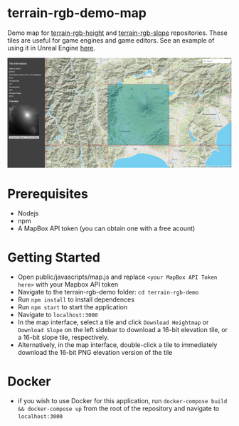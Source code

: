 # terrain-rgb-demo-map
Demo map for [terrain-rgb-height](https://github.com/colkassad/terrain-rgb-height) and [terrain-rgb-slope](https://github.com/colkassad/terrain-rgb-slope) repositories. These tiles are useful for game engines and game editors. See an example of using it in Unreal Engine [here](https://imgur.com/a/ENsZXHN).

![alt text](https://github.com/colkassad/terrain-rgb-demo-map/blob/main/ui.jpeg?raw=true)

# Prerequisites
* Nodejs
* npm
* A MapBox API token (you can obtain one with a free acount)

# Getting Started
* Open public/javascripts/map.js and replace `<your MapBox API Token here>`  with your Mapbox API token
* Navigate to the terrain-rgb-demo folder: `cd terrain-rgb-demo`
* Run `npm install` to install dependences
* Run `npm start` to start the application
* Navigate to `localhost:3000`
* In the map interface, select a tile and click `Download Heightmap` or `Download Slope` on the left sidebar to download a 16-bit elevation tile, or a 16-bit slope tile, respectively.
* Alternatively, in the map interface, double-click a tile to immediately download the 16-bit PNG elevation version of the tile

# Docker
* if you wish to use Docker for this application, run `docker-compose build && docker-compose up` from the root of the repository and navigate to `localhost:3000`

